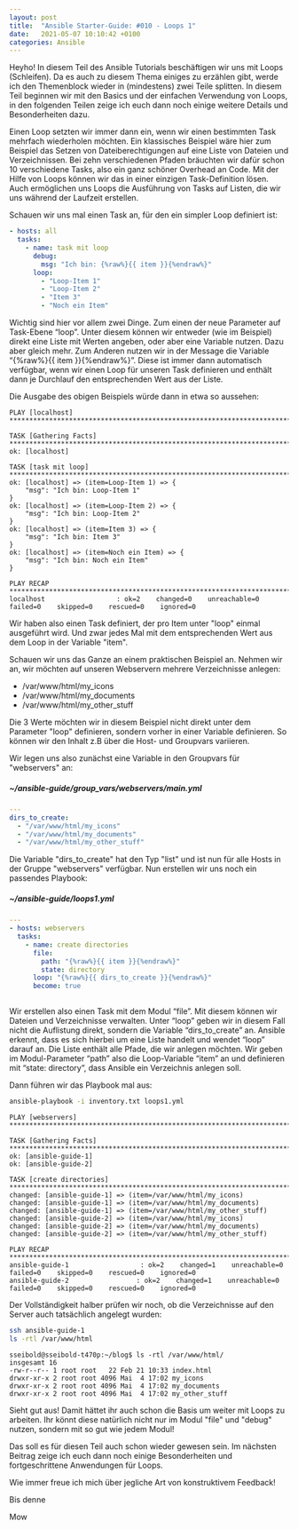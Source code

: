 ```yaml
---
layout: post
title:  "Ansible Starter-Guide: #010 - Loops 1"
date:   2021-05-07 10:10:42 +0100
categories: Ansible
---
```


Heyho! In diesem Teil des Ansible Tutorials beschäftigen wir uns mit Loops (Schleifen). Da es auch zu diesem Thema einiges zu erzählen gibt, werde ich den Themenblock wieder in (mindestens) zwei Teile splitten. In diesem Teil beginnen wir mit den Basics und der einfachen Verwendung von Loops, in den folgenden Teilen zeige ich euch dann noch einige weitere Details und Besonderheiten dazu.

Einen Loop setzten wir immer dann ein, wenn wir einen bestimmten Task mehrfach wiederholen möchten. Ein klassisches Beispiel wäre hier zum Beispiel das Setzen von Dateiberechtigungen auf eine Liste von Dateien und Verzeichnissen. Bei zehn verschiedenen Pfaden bräuchten wir dafür schon 10 verschiedene Tasks, also ein ganz schöner Overhead an Code. Mit der Hilfe von Loops können wir das in einer einzigen Task-Definition lösen. Auch ermöglichen uns Loops die Ausführung von Tasks auf Listen, die wir uns während der Laufzeit erstellen.

Schauen wir uns mal einen Task an, für den ein simpler Loop definiert ist:

```yaml
- hosts: all
  tasks:
    - name: task mit loop
      debug: 
        msg: "Ich bin: {%raw%}{{ item }}{%endraw%}"
      loop:
        - "Loop-Item 1"
        - "Loop-Item 2"
        - "Item 3"
        - "Noch ein Item"
```
<!-- excerpt-end -->

Wichtig sind hier vor allem zwei Dinge. Zum einen der neue Parameter auf Task-Ebene “loop”. Unter diesem können wir entweder (wie im Beispiel) direkt eine Liste mit Werten angeben, oder aber eine Variable nutzen. Dazu aber gleich mehr. Zum Anderen nutzen wir in der Message die Variable “{%raw%}{{ item }}{%endraw%}”. Diese ist immer dann automatisch verfügbar, wenn wir einen Loop für unseren Task definieren und enthält dann je Durchlauf den entsprechenden Wert aus der Liste.

Die Ausgabe des obigen Beispiels würde dann in etwa so aussehen:

```
PLAY [localhost] ********************************************************************************************************************************************************

TASK [Gathering Facts] **************************************************************************************************************************************************
ok: [localhost]

TASK [task mit loop] ****************************************************************************************************************************************************
ok: [localhost] => (item=Loop-Item 1) => {
    "msg": "Ich bin: Loop-Item 1"
}
ok: [localhost] => (item=Loop-Item 2) => {
    "msg": "Ich bin: Loop-Item 2"
}
ok: [localhost] => (item=Item 3) => {
    "msg": "Ich bin: Item 3"
}
ok: [localhost] => (item=Noch ein Item) => {
    "msg": "Ich bin: Noch ein Item"
}

PLAY RECAP **************************************************************************************************************************************************************
localhost                  : ok=2    changed=0    unreachable=0    failed=0    skipped=0    rescued=0    ignored=0  
```

Wir haben also einen Task definiert, der pro Item unter "loop" einmal ausgeführt wird. Und zwar jedes Mal mit dem entsprechenden Wert aus dem Loop in der Variable "item".

Schauen wir uns das Ganze an einem praktischen Beispiel an. Nehmen wir an, wir möchten auf unseren Webservern mehrere Verzeichnisse anlegen: 

* /var/www/html/my_icons
* /var/www/html/my_documents
* /var/www/html/my_other_stuff

Die 3 Werte möchten wir in diesem Beispiel nicht direkt unter dem Parameter "loop" definieren, sondern vorher in einer Variable definieren. So können wir den Inhalt z.B über die Host- und Groupvars variieren. 

Wir legen uns also zunächst eine Variable in den Groupvars für "webservers" an:

##### ~/ansible-guide/group_vars/webservers/main.yml
```yaml
---
dirs_to_create: 
  - "/var/www/html/my_icons"
  - "/var/www/html/my_documents"
  - "/var/www/html/my_other_stuff"
```

Die Variable "dirs_to_create" hat den Typ "list" und ist nun für alle Hosts in der Gruppe "webservers" verfügbar. Nun erstellen wir uns noch ein passendes Playbook:

##### ~/ansible-guide/loops1.yml
``` yaml
---
- hosts: webservers
  tasks:
    - name: create directories
      file:
        path: "{%raw%}{{ item }}{%endraw%}"
        state: directory
      loop: "{%raw%}{{ dirs_to_create }}{%endraw%}"
      become: true
      
```

Wir erstellen also einen Task mit dem Modul “file”. Mit diesem können wir Dateien und Verzeichnisse verwalten. Unter “loop” geben wir in diesem Fall nicht die Auflistung direkt, sondern die Variable “dirs_to_create” an. Ansible erkennt, dass es sich hierbei um eine Liste handelt und wendet “loop” darauf an. Die Liste enthält alle Pfade, die wir anlegen möchten. Wir geben im Modul-Parameter “path” also die Loop-Variable “item” an und definieren mit “state: directory”, dass Ansible ein Verzeichnis anlegen soll.

Dann führen wir das Playbook mal aus:
```bash
ansible-playbook -i inventory.txt loops1.yml
```
```
PLAY [webservers] ********************************************************************************************************************************************************

TASK [Gathering Facts] **************************************************************************************************************************************************
ok: [ansible-guide-1]
ok: [ansible-guide-2]

TASK [create directories] ***********************************************************************************************************************************************
changed: [ansible-guide-1] => (item=/var/www/html/my_icons)
changed: [ansible-guide-1] => (item=/var/www/html/my_documents)
changed: [ansible-guide-1] => (item=/var/www/html/my_other_stuff)
changed: [ansible-guide-2] => (item=/var/www/html/my_icons)
changed: [ansible-guide-2] => (item=/var/www/html/my_documents)
changed: [ansible-guide-2] => (item=/var/www/html/my_other_stuff)

PLAY RECAP **************************************************************************************************************************************************************
ansible-guide-1                  : ok=2    changed=1    unreachable=0    failed=0    skipped=0    rescued=0    ignored=0
ansible-guide-2                 : ok=2    changed=1    unreachable=0    failed=0    skipped=0    rescued=0    ignored=0
```

Der Vollständigkeit halber prüfen wir noch, ob die Verzeichnisse auf den Server auch tatsächlich angelegt wurden:

```bash
ssh ansible-guide-1
ls -rtl /var/www/html
```
```
sseibold@sseibold-t470p:~/blog$ ls -rtl /var/www/html/
insgesamt 16
-rw-r--r-- 1 root root   22 Feb 21 10:33 index.html
drwxr-xr-x 2 root root 4096 Mai  4 17:02 my_icons
drwxr-xr-x 2 root root 4096 Mai  4 17:02 my_documents
drwxr-xr-x 2 root root 4096 Mai  4 17:02 my_other_stuff
```

Sieht gut aus! Damit hättet ihr auch schon die Basis um weiter mit Loops zu arbeiten. Ihr könnt diese natürlich nicht nur im Modul "file" und "debug" nutzen, sondern mit so gut wie jedem Modul! 

Das soll es für diesen Teil auch schon wieder gewesen sein. Im nächsten Beitrag zeige ich euch dann noch einige Besonderheiten und fortgeschrittene Anwendungen für Loops.

Wie immer freue ich mich über jegliche Art von konstruktivem Feedback! 

Bis denne

Mow




